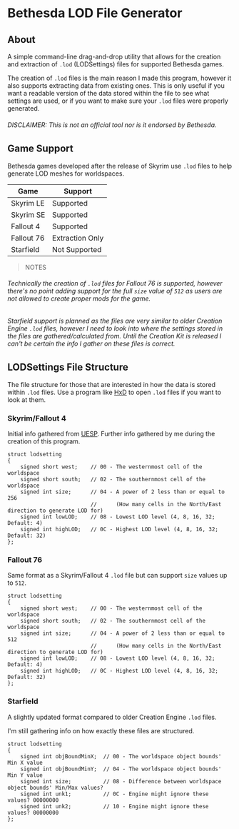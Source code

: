 # Bethesda LOD File Generator

## About
A simple command-line drag-and-drop utility that allows for the creation and extraction of `.lod` (LODSettings) files for supported Bethesda games.

The creation of `.lod` files is the main reason I made this program, however it also supports extracting data from existing ones.
This is only useful if you want a readable version of the data stored within the file to see what settings are used, or if you want to make sure your `.lod` files were properly generated.

###### DISCLAIMER: This is not an official tool nor is it endorsed by Bethesda.

## Game Support
Bethesda games developed after the release of Skyrim use `.lod` files to help generate LOD meshes for worldspaces.

|    Game    |     Support     |
| ---------- | --------------- |
| Skyrim LE  |    Supported    |
| Skyrim SE  |    Supported    |
| Fallout 4  |    Supported    |
| Fallout 76 | Extraction Only |
| Starfield  |  Not Supported  |

> NOTES

###### Technically the creation of `.lod` files for Fallout 76 is supported, however there's no point adding support for the full `size` value of `512` as users are not allowed to create proper mods for the game.

###### Starfield support is planned as the files are very similar to older Creation Engine `.lod` files, however I need to look into where the settings stored in the files are gathered/calculated from. Until the Creation Kit is released I can't be certain the info I gather on these files is correct.

## LODSettings File Structure
The file structure for those that are interested in how the data is stored within `.lod` files. Use a program like [HxD](https://mh-nexus.de/en/hxd/) to open `.lod` files if you want to look at them.

### Skyrim/Fallout 4
Initial info gathered from [UESP](https://en.uesp.net/wiki/Skyrim_Mod:LOD_Settings_File_Format). Further info gathered by me during the creation of this program.
```
struct lodsetting
{
    signed short west;    // 00 - The westernmost cell of the worldspace
    signed short south;   // 02 - The southernmost cell of the worldspace
    signed int size;      // 04 - A power of 2 less than or equal to 256
						  //      (How many cells in the North/East direction to generate LOD for)
    signed int lowLOD;    // 08 - Lowest LOD level (4, 8, 16, 32; Default: 4)
    signed int highLOD;   // 0C - Highest LOD level (4, 8, 16, 32; Default: 32)
};
```

### Fallout 76
Same format as a Skyrim/Fallout 4 `.lod` file but can support `size` values up to `512`.
```
struct lodsetting
{
    signed short west;    // 00 - The westernmost cell of the worldspace
    signed short south;   // 02 - The southernmost cell of the worldspace
    signed int size;      // 04 - A power of 2 less than or equal to 512
						  //      (How many cells in the North/East direction to generate LOD for)
    signed int lowLOD;    // 08 - Lowest LOD level (4, 8, 16, 32; Default: 4)
    signed int highLOD;   // 0C - Highest LOD level (4, 8, 16, 32; Default: 32)
};
```

### Starfield
A slightly updated format compared to older Creation Engine `.lod` files.

I'm still gathering info on how exactly these files are structured.
```
struct lodsetting
{
    signed int objBoundMinX;  // 00 - The worldspace object bounds' Min X value
    signed int objBoundMinY;  // 04 - The worldspace object bounds' Min Y value
    signed int size;          // 08 - Difference between worldspace object bounds' Min/Max values?
    signed int unk1;          // 0C - Engine might ignore these values? 00000000
    signed int unk2;          // 10 - Engine might ignore these values? 00000000
};
```

